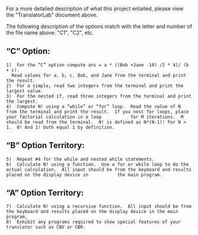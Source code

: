 For a more detailed description of what this project entailed, please view the "TranslatorLab" document above.

The following description of the options match with the letter and number of the file name above: "C1", "C2", etc.

## “C” Option:  
    1)	For the “C” option compute ans = a * ((Bob +Jane -10) /2 * 4)/ (b + c).
      Read values for a, b, c, Bob, and Jane from the terminal and print the result.  
    2)	For a simple, read two integers from the terminal and print the largest value.  
    3)	For the nested if, read three integers from the terminal and print the largest.  
    4)	Compute N! using a “while” or “for” loop.  Read the value of N from the terminal and print the result.  If you nest for loops, place your factorial calculation in a loop           for M iterations.  M should be read from the terminal.  N! is defined as N*(N-1)! For N > 1.  0! And 1! both equal 1 by definition.  
## “B” Option Territory:  
    5)	Repeat #4 for the while and nested while statements.  
    6)	Calculate N! using a function.  Use a for or while loop to do the actual calculation.  All input should be from the keyboard and results placed on the display device in           the main program.  
## “A” Option Territory:  
    7)	Calculate N! using a recursive function.  All input should be from the keyboard and results placed on the display device in the main program.  
    8)  Exhibit any programs required to show special features of your translator such as CBV or CBR.  
